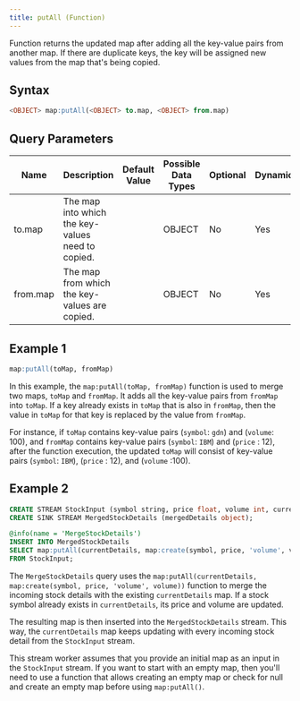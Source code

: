 ```yaml
---
title: putAll (Function)
---
```


Function returns the updated map after adding all the key-value pairs from another map. If there are duplicate keys, the key will be assigned new values from the map that's being copied.

## Syntax

```sql
<OBJECT> map:putAll(<OBJECT> to.map, <OBJECT> from.map)
```

## Query Parameters

| Name     | Description  | Default Value | Possible Data Types | Optional | Dynamic |
|----------|--------------|---------------|---------------------|----------|---------|
| to.map   | The map into which the key-values need to copied. |               | OBJECT  | No       | Yes     |
| from.map | The map from which the key-values are copied.   |               | OBJECT | No       | Yes     |

## Example 1

```sql
map:putAll(toMap, fromMap)
```

In this example, the `map:putAll(toMap, fromMap)` function is used to merge two maps, `toMap` and `fromMap`. It adds all the key-value pairs from `fromMap` into `toMap`. If a key already exists in `toMap` that is also in `fromMap`, then the value in `toMap` for that key is replaced by the value from `fromMap`.

For instance, if `toMap` contains key-value pairs (`symbol`: `gdn`) and (`volume`: 100), and `fromMap` contains key-value pairs (`symbol`: `IBM`) and (`price` : 12), after the function execution, the updated `toMap` will consist of key-value pairs (`symbol`: `IBM`), (`price` : 12), and (`volume` :100).

## Example 2

```sql
CREATE STREAM StockInput (symbol string, price float, volume int, currentDetails object);
CREATE SINK STREAM MergedStockDetails (mergedDetails object);

@info(name = 'MergeStockDetails')
INSERT INTO MergedStockDetails
SELECT map:putAll(currentDetails, map:create(symbol, price, 'volume', volume)) AS mergedDetails
FROM StockInput;
```

The `MergeStockDetails` query uses the `map:putAll(currentDetails, map:create(symbol, price, 'volume', volume))` function to merge the incoming stock details with the existing `currentDetails` map. If a stock symbol already exists in `currentDetails`, its price and volume are updated.

The resulting map is then inserted into the `MergedStockDetails` stream. This way, the `currentDetails` map keeps updating with every incoming stock detail from the `StockInput` stream.

This stream worker assumes that you provide an initial map as an input in the `StockInput` stream. If you want to start with an empty map, then you'll need to use a function that allows creating an empty map or check for null and create an empty map before using `map:putAll()`.
